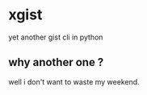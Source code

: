 xgist
======

yet another gist cli in python

why another one ?
-----------------
well i don't want to waste my weekend.
